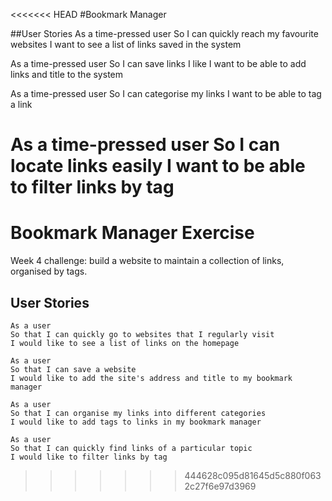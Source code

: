 <<<<<<< HEAD
#Bookmark Manager

##User Stories
As a time-pressed user
So I can quickly reach my favourite websites
I want to see a list of links saved in the system

As a time-pressed user
So I can save links I like
I want to be able to add links and title to the system

As a time-pressed user
So I can categorise my links
I want to be able to tag a link

As a time-pressed user
So I can locate links easily
I want to be able to filter links by tag
=======
# Bookmark Manager Exercise

Week 4 challenge: build a website to maintain a collection of links, organised by tags.

## User Stories

```
As a user 
So that I can quickly go to websites that I regularly visit
I would like to see a list of links on the homepage

As a user
So that I can save a website
I would like to add the site's address and title to my bookmark manager

As a user 
So that I can organise my links into different categories
I would like to add tags to links in my bookmark manager

As a user
So that I can quickly find links of a particular topic
I would like to filter links by tag
```
>>>>>>> 444628c095d81645d5c880f0632c27f6e97d3969
